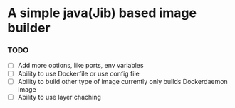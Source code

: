 # A simple java(Jib) based image builder



### TODO

- [ ] Add more options, like ports, env variables
- [ ] Ability to use Dockerfile or use config file 
- [ ] Ability to build other type of image currently only builds Dockerdaemon image
- [ ] Ability to use layer chaching 